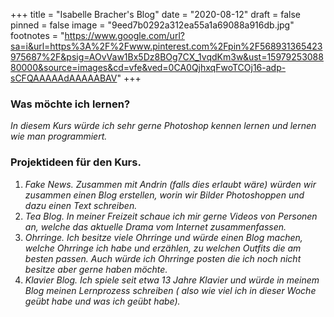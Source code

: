 +++
title = "Isabelle Bracher's Blog"
date = "2020-08-12"
draft = false
pinned = false
image = "9eed7b0292a312ea55a1a69088a916db.jpg"
footnotes = "https://www.google.com/url?sa=i&url=https%3A%2F%2Fwww.pinterest.com%2Fpin%2F568931365423975687%2F&psig=AOvVaw1Bx5Dz8BOg7CX_1vqdKm3w&ust=1597925308880000&source=images&cd=vfe&ved=0CA0QjhxqFwoTCOj16-adp-sCFQAAAAAdAAAAABAV"
+++
### **Was möchte ich lernen?**

*In diesem Kurs würde ich sehr gerne Photoshop kennen lernen und lernen wie man programmiert.*

### **Projektideen für den Kurs.**

1. *Fake News. Zusammen mit  Andrin (falls dies erlaubt wäre) würden wir zusammen einen Blog erstellen, worin wir Bilder Photoshoppen und dazu einen Text schreiben.*
2. *Tea Blog. In meiner Freizeit schaue ich mir gerne Videos von Personen an, welche das aktuelle Drama vom Internet zusammenfassen.*
3. *Ohrringe. Ich besitze viele Ohrringe und würde einen Blog machen, welche Ohrringe ich habe und erzählen, zu welchen Outfits die am besten passen. Auch würde ich Ohrringe posten die ich noch nicht besitze aber gerne haben möchte.*
4. *Klavier Blog. Ich spiele seit etwa 13 Jahre Klavier und würde in meinem Blog meinen Lernprozess schreiben ( also wie viel ich in dieser Woche geübt habe und was ich geübt habe).*
